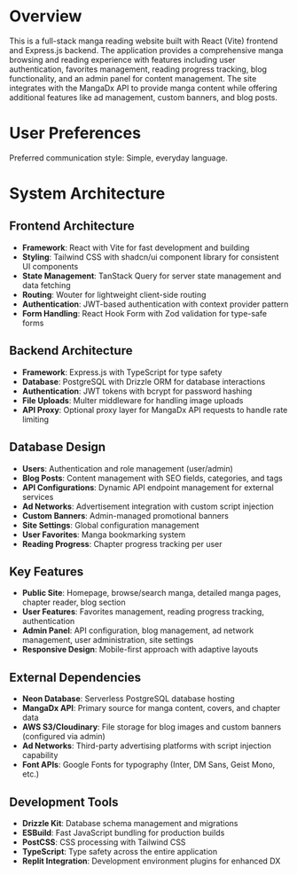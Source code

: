 # Overview

This is a full-stack manga reading website built with React (Vite) frontend and Express.js backend. The application provides a comprehensive manga browsing and reading experience with features including user authentication, favorites management, reading progress tracking, blog functionality, and an admin panel for content management. The site integrates with the MangaDx API to provide manga content while offering additional features like ad management, custom banners, and blog posts.

# User Preferences

Preferred communication style: Simple, everyday language.

# System Architecture

## Frontend Architecture
- **Framework**: React with Vite for fast development and building
- **Styling**: Tailwind CSS with shadcn/ui component library for consistent UI components
- **State Management**: TanStack Query for server state management and data fetching
- **Routing**: Wouter for lightweight client-side routing
- **Authentication**: JWT-based authentication with context provider pattern
- **Form Handling**: React Hook Form with Zod validation for type-safe forms

## Backend Architecture
- **Framework**: Express.js with TypeScript for type safety
- **Database**: PostgreSQL with Drizzle ORM for database interactions
- **Authentication**: JWT tokens with bcrypt for password hashing
- **File Uploads**: Multer middleware for handling image uploads
- **API Proxy**: Optional proxy layer for MangaDx API requests to handle rate limiting

## Database Design
- **Users**: Authentication and role management (user/admin)
- **Blog Posts**: Content management with SEO fields, categories, and tags
- **API Configurations**: Dynamic API endpoint management for external services
- **Ad Networks**: Advertisement integration with custom script injection
- **Custom Banners**: Admin-managed promotional banners
- **Site Settings**: Global configuration management
- **User Favorites**: Manga bookmarking system
- **Reading Progress**: Chapter progress tracking per user

## Key Features
- **Public Site**: Homepage, browse/search manga, detailed manga pages, chapter reader, blog section
- **User Features**: Favorites management, reading progress tracking, authentication
- **Admin Panel**: API configuration, blog management, ad network management, user administration, site settings
- **Responsive Design**: Mobile-first approach with adaptive layouts

## External Dependencies

- **Neon Database**: Serverless PostgreSQL database hosting
- **MangaDx API**: Primary source for manga content, covers, and chapter data
- **AWS S3/Cloudinary**: File storage for blog images and custom banners (configured via admin)
- **Ad Networks**: Third-party advertising platforms with script injection capability
- **Font APIs**: Google Fonts for typography (Inter, DM Sans, Geist Mono, etc.)

## Development Tools
- **Drizzle Kit**: Database schema management and migrations
- **ESBuild**: Fast JavaScript bundling for production builds
- **PostCSS**: CSS processing with Tailwind CSS
- **TypeScript**: Type safety across the entire application
- **Replit Integration**: Development environment plugins for enhanced DX